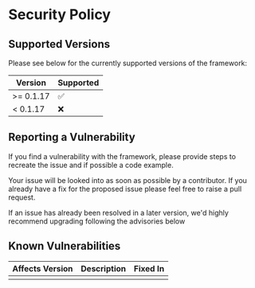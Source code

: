 # Security Policy

## Supported Versions

Please see below for the currently supported versions of the framework: 

| Version     | Supported          |
| ----------- | ------------------ |
| >= 0.1.17   | :white_check_mark: |
| < 0.1.17    | :x:                |

## Reporting a Vulnerability

If you find a vulnerability with the framework, please provide steps to recreate the issue and if possible a code example.

Your issue will be looked into as soon as possible by a contributor. If you already have a fix for the proposed issue please feel free to raise a pull request.

If an issue has already been resolved in a later version, we'd highly recommend upgrading following the advisories below


## Known Vulnerabilities

| Affects Version | Description | Fixed In |
| --------------- | ----------- | -------- |
|                 |             |          |
